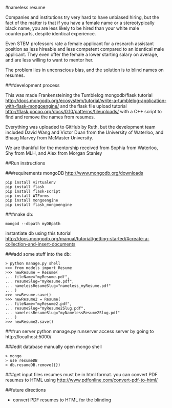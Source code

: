 #nameless resume

Companies and institutions try very hard to have unbiased hiring, but the fact of the matter is that if you have a female name or a stereotypically black name, you are less likely to be hired than your white male counterparts, despite identical experience.

Even STEM professors rate a female applicant for a research assistant position as less hireable and less competent compared to an identical male applicant. They even offer the female a lower starting salary on average, and are less willing to want to mentor her.

The problem lies in unconscious bias, and the solution is to blind names on resumes.

###development process

This was made Frankensteining the Tumblelog mongodb/flask tutorial
http://docs.mongodb.org/ecosystem/tutorial/write-a-tumblelog-application-with-flask-mongoengine/
and the flask file upload tutorial
http://flask.pocoo.org/docs/0.10/patterns/fileuploads/
with a C++ script to find and remove the names from resumes.

Everything was uploaded to GitHub by Ruth, but the development team included David Wang and Victor Duan from the University of Waterloo, and Bhaag Marvey from McMaster University.

We are thankful for the mentorship received from Sophia from Waterloo, Shy from MLH, and Alex from Morgan Stanley

##Run instructions

###requirements
mongoDB
http://www.mongodb.org/downloads
```
pip install virtualenv
pip install flask
pip install flask-script
pip install WTForms
pip install mongoengine
pip install flask_mongoengine
```

###make db:
```
mongod --dbpath myDBpath
```
instantiate db using this tutorial http://docs.mongodb.org/manual/tutorial/getting-started/#create-a-collection-and-insert-documents

###add some stuff into the db:
```
> python manage.py shell
>>> from models import Resume
>>> newResume = Resume(
... fileName="myResume.pdf",
... resumeSlug="myResume.pdf",
... namelessResumeSlug="nameless_myResume.pdf"
... )
>>> newResume.save()
>>> newResume2 = Resume(
... fileName="myResume2.pdf",
... resumeSlug="myResume2Slug.pdf",
... namelessResumeSlug="myNamelessResume2Slug.pdf"
... )
>>> newResume2.save()
```

###run server
python manage.py runserver
access server by going to http://localhost:5000/

###edit database manually
open mongo shell
```
> mongo
> use resumeDB
> db.resumeDB.remove({})
```

###get input files
resumes must be in html format. you can convert PDF resumes to HTML using http://www.pdfonline.com/convert-pdf-to-html/

##future directions
* convert PDF resumes to HTML for the blinding
